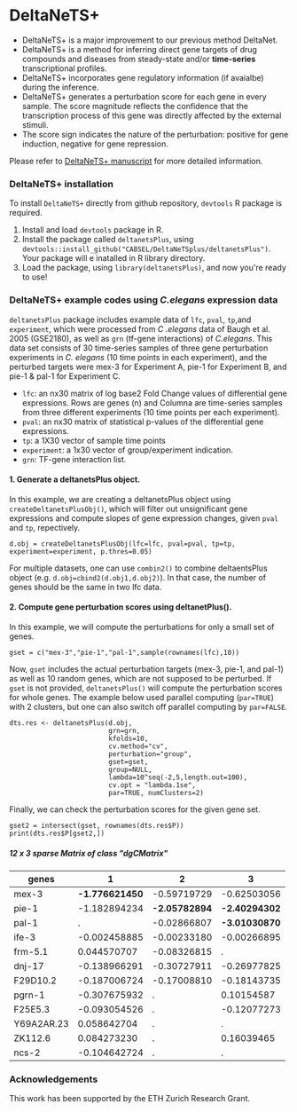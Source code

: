 

# DeltaNeTS+

- DeltaNeTS+ is a major improvement to our previous method DeltaNet.
- DeltaNeTS+ is a method for inferring direct gene targets of drug compounds and diseases from steady-state and/or __time-series__ transcriptional profiles. 
- DeltaNeTS+ incorporates gene regulatory information (if avaialbe) during the inference. 
- DeltaNeTS+ generates a perturbation score for each gene in every sample. The score magnitude reflects the confidence that the transcription process of this gene was directly affected by the external stimuli. 
- The score sign indicates the nature of the perturbation: positive for gene induction, negative for gene repression.

Please refer to [DeltaNeTS+ manuscript](https://www.biorxiv.org/content/10.1101/788968v1) for more detailed information.

### DeltaNeTS+ installation
To install `DeltaNeTS+` directly from github repository, `devtools` R package is required. 

1. Install and load `devtools` package in R.
2. Install the package called `deltanetsPlus`, using `devtools::install_github("CABSEL/DeltaNeTSplus/deltanetsPlus")`. Your package will e inatalled in R library directory.
3. Load the package, using `library(deltanetsPlus)`, and now you're ready to use!


### DeltaNeTS+ example codes using *C.elegans* expression data

`deltanetsPlus` package includes example data of `lfc`, `pval`, `tp`,and `experiment`, which were processed from *C .elegans* data of Baugh et al. 2005 (GSE2180), as well as `grn` (tf-gene interactions) of *C.elegans*. This data set consists of 30 time-series samples of three gene perturbation experiments in *C. elegans* (10 time points in each experiment), and the perturbed targets were mex-3 for Experiment A, pie-1 for Experiment B, and pie-1 & pal-1 for Experiment C.

- `lfc`: an nx30 matrix of log base2 Fold Change values of differential gene expressions. Rows are genes (n) and Columna are time-series samples from three different experiments (10 time points per each experiment).  
- `pval`: an nx30 matrix of statistical p-values of the differential gene expressions.
- `tp`: a 1X30 vector of sample time points
- `experiment`: a 1x30 vector of group/experiment indication.
- `grn`: TF-gene interaction list.

#### 1. Generate a deltanetsPlus object.

 In this example, we are creating a deltanetsPlus object using `createDeltanetsPlusObj()`, which will filter out unsignificant gene expressions and compute slopes of gene expression changes, given `pval` and `tp`, repectively. 
 
```{r warning=FALSE,eval=FALSE,echo=TRUE}
d.obj = createDeltanetsPlusObj(lfc=lfc, pval=pval, tp=tp, experiment=experiment, p.thres=0.05)
```

For multiple datasets, one can use `combin2()` to combine deltaentsPlus object (e.g. `d.obj=cbind2(d.obj1,d.obj2)`). In that case, the number of genes should be the same in two lfc data.

#### 2. Compute gene perturbation scores using deltanetPlus().

In this example, we will compute the perturbations for only a small set of genes.

```{r warning=FALSE,eval=FALSE,echo=TRUE}
gset = c("mex-3","pie-1","pal-1",sample(rownames(lfc),10))
```
Now, `gset` includes the actual perturbation targets (mex-3, pie-1, and pal-1) as well as 10 random genes, which are not supposed to be perturbed. If `gset` is not provided, `deltanetsPlus()` will compute the perturbation scores for whole genes. The example below used parallel computing (`par=TRUE`) with 2 clusters, but one can also switch off parallel computing by `par=FALSE`.

```{r warning=FALSE,eval=FALSE,echo=TRUE}
dts.res <- deltanetsPlus(d.obj, 
                         grn=grn, 
                         kfolds=10,
                         cv.method="cv",
                         perturbation="group",
                         gset=gset,
                         group=NULL,
                         lambda=10^seq(-2,5,length.out=100),
                         cv.opt = "lambda.1se",
                         par=TRUE, numClusters=2)
```

Finally, we can check the perturbation scores for the given gene set.

```{r warning=FALSE,eval=FALSE,echo=TRUE}
gset2 = intersect(gset, rownames(dts.res$P))
print(dts.res$P[gset2,])
```

##### __12 x 3 sparse Matrix of class "dgCMatrix"__


genes    |             1|           2|           3
--- | --- | --- | --- 
mex-3    |  **-1.776621450**| -0.59719729| -0.62503056
pie-1    |  -1.182894234| **-2.05782894**| **-2.40294302**
pal-1    |   .          | -0.02866807| **-3.01030870**
ife-3    |  -0.002458885| -0.00233180| -0.00266895
frm-5.1  |   0.044570707| -0.08326815|  .         
dnj-17   |  -0.138966291| -0.30727911| -0.26977825
F29D10.2 |  -0.187006724| -0.17008810| -0.18143735
pgrn-1   |  -0.307675932|  .         |  0.10154587
F25E5.3  |  -0.093054526|  .         | -0.12077273
Y69A2AR.23|  0.058642704|  .         |  .         
ZK112.6   |  0.084273230|  .         |  0.16039465
ncs-2     | -0.104642724|  .         |  .         



### Acknowledgements
This work has been supported by the ETH Zurich Research Grant.



